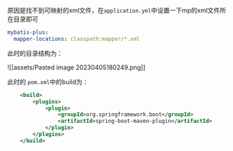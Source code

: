 

原因是找不到可映射的xml文件，在`application.yml`中设置一下mp的xml文件所在目录即可

```yml
mybatis-plus:  
  mapper-locations: classpath:mapper/*.xml
```

此时的目录结构为：

![[assets/Pasted image 20230405180249.png]]

此时的 `pom.xml`中的build为：

```xml
    <build>
        <plugins>
            <plugin>
                <groupId>org.springframework.boot</groupId>
                <artifactId>spring-boot-maven-plugin</artifactId>
            </plugin>
        </plugins>
    </build>
```

